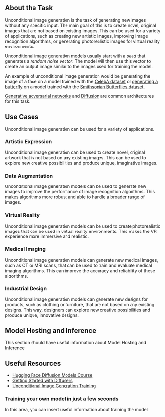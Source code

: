 ## About the Task

Unconditional image generation is the task of generating new images without any specific input. The main goal of this is to create novel, original images that are not based on existing images.
This can be used for a variety of applications, such as creating new artistic images, improving image recognition algorithms, or generating photorealistic images for virtual reality environments.

Unconditional image generation models usually start with a *seed* that generates a *random noise vector*. The model will then use this vector to create an output image similar to the images used for training the model.

An example of unconditional image generation would be generating the image of a face on a model trained with the [CelebA dataset](https://huggingface.co/datasets/huggan/CelebA-HQ) or [generating a butterfly](https://huggingface.co/spaces/huggan/butterfly-gan) on a model trained with the [Smithsonian Butterflies dataset](https://huggingface.co/datasets/ceyda/smithsonian_butterflies).

[Generative adversarial networks](https://en.wikipedia.org/wiki/Generative_adversarial_network) and [Diffusion](https://huggingface.co/docs/diffusers/index) are common architectures for this task.

## Use Cases

Unconditional image generation can be used for a variety of applications.

### Artistic Expression
Unconditional image generation can be used to create novel, original artwork that is not based on any existing images. This can be used to explore new creative possibilities and produce unique, imaginative images.

### Data Augmentation 
Unconditional image generation models can be used to generate new images to improve the performance of image recognition algorithms. This makes algorithms more robust and able to handle a broader range of images.

### Virtual Reality 
Unconditional image generation models can be used to create photorealistic images that can be used in virtual reality environments. This makes the VR experience more immersive and realistic.

### Medical Imaging 
Unconditional image generation models can generate new medical images, such as CT or MRI scans, that can be used to train and evaluate medical imaging algorithms. This can improve the accuracy and reliability of these algorithms.

### Industrial Design
Unconditional image generation models can generate new designs for products, such as clothing or furniture, that are not based on any existing designs. This way, designers can explore new creative possibilities and produce unique, innovative designs.

## Model Hosting and Inference

This section should have useful information about Model Hosting and Inference

## Useful Resources

- [Hugging Face Diffusion Models Course](https://github.com/huggingface/diffusion-models-class)
- [Getting Started with Diffusers](https://huggingface.co/docs/diffusers/index)
- [Unconditional Image Generation Training](https://huggingface.co/docs/diffusers/training/unconditional_training)

### Training your own model in just a few seconds

In this area, you can insert useful information about training the model

